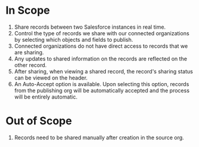 # In Scope

1. Share records between two Salesforce instances in real time.
2. Control the type of records we share with our connected organizations by selecting which objects and fields to publish.
3. Connected organizations do not have direct access to records that we are sharing.
4. Any updates to shared information on the records are reflected on the other record.
5. After sharing, when viewing a shared record, the record's sharing status can be viewed on the header.
6. An Auto-Accept option is available. Upon selecting this option, records from the publishing org will be automatically accepted and the process will be entirely automatic.

# Out of Scope

1. Records need to be shared manually after creation in the source org.
